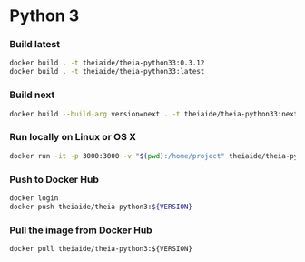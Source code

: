 # Python 3

### Build latest

```bash
docker build . -t theiaide/theia-python33:0.3.12
docker build . -t theiaide/theia-python33:latest
```

### Build next

```bash
docker build --build-arg version=next . -t theiaide/theia-python33:next
```

### Run locally on Linux or OS X

```bash
docker run -it -p 3000:3000 -v "$(pwd):/home/project" theiaide/theia-python3:latest
```

### Push to Docker Hub

```bash
docker login
docker push theiaide/theia-python3:${VERSION}
```

### Pull the image from Docker Hub

```
docker pull theiaide/theia-python3:${VERSION}
```
